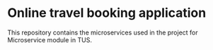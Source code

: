 # Online travel booking application
This repository contains the microservices used in the project for Microservice module in TUS.
